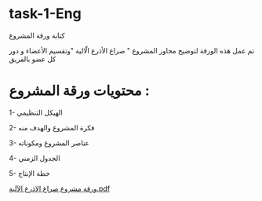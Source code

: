 # task-1-Eng
كتابة ورقة المشروع 

تم عمل هذه الورقة لتوضيح محاور المشروع  " صراع الأذرع الّالية "وتقسيم الأعضاء و دور كل عضو بالفريق  

# محتويات ورقة المشروع :
1- الهيكل التنظيمي 


2- فكرة المشروع والهدف منه 

3- عناصر المشروع ومكوناته 

4- الجدول الزمني

5- خطة الإنتاج


[ورقة مشروع صراع الاذرع الآلية.pdf](https://github.com/Rubaalruhaily/task-1---Eng/files/6867242/default.pdf)
